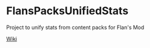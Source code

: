 # FlansPacksUnifiedStats
Project to unify stats from content packs for Flan's Mod

[Wiki](https://github.com/AntonIT99/FlansPacksUnifiedStats/wiki)
